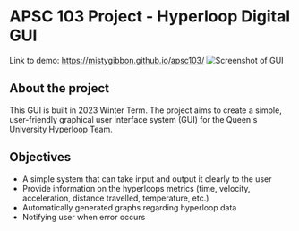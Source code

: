 # APSC 103 Project - Hyperloop Digital GUI
Link to demo: https://mistygibbon.github.io/apsc103/
![Screenshot of GUI](https://user-images.githubusercontent.com/29541209/234946754-8065e3f4-33ca-42ee-8317-cd506305f01c.png)
## About the project
This GUI is built in 2023 Winter Term. The project aims to create a simple, user-friendly graphical user interface system (GUI) for the Queen's University Hyperloop Team.

## Objectives
- A simple system that can take input and output it clearly to the user​
- Provide information on the hyperloops metrics (time, velocity, acceleration, distance travelled, temperature, etc.)​
- Automatically generated graphs regarding hyperloop data​
- Notifying user when error occurs
